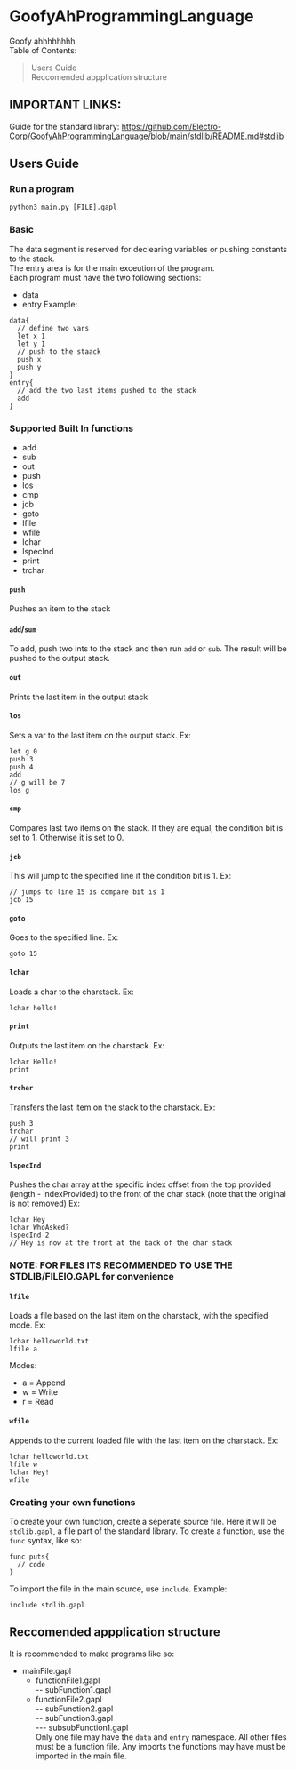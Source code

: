 # GoofyAhProgrammingLanguage
Goofy ahhhhhhhh <br>
Table of Contents:
> Users Guide <br>
> Reccomended appplication structure  
## IMPORTANT LINKS:
Guide for the standard library: https://github.com/Electro-Corp/GoofyAhProgrammingLanguage/blob/main/stdlib/README.md#stdlib
## Users Guide
### Run a program
`python3 main.py [FILE].gapl` 
### Basic
The data segment is reserved for declearing variables or pushing constants to the stack. <br>
The entry area is for the main exceution of the program. <br>
Each program must have the two following sections: 
* data
* entry 
Example: <br>
```
data{
  // define two vars
  let x 1
  let y 1
  // push to the staack
  push x
  push y
}
entry{
  // add the two last items pushed to the stack
  add
}
```
### Supported Built In functions
* add
* sub
* out
* push 
* los
* cmp
* jcb
* goto 
* lfile
* wfile
* lchar
* lspecInd
* print
* trchar
#### `push`
Pushes an item to the stack
#### `add`/`sum`
To add, push two ints to the stack and then run `add` or `sub`. The result will be pushed to the output stack.
#### `out`
Prints the last item in the output stack
#### `los`
Sets a var to the last item on the output stack. Ex:
```
let g 0
push 3
push 4
add
// g will be 7
los g
```
#### `cmp`
Compares last two items on the stack. If they are equal, the condition bit is set to 1. Otherwise it is set to 0.
#### `jcb`
This will jump to the specified line if the condition bit is 1. Ex:
```
// jumps to line 15 is compare bit is 1
jcb 15
```
#### `goto`
Goes to the specified line. Ex:
```
goto 15
```
#### `lchar`
Loads a char to the charstack. Ex:
```
lchar hello!
```
#### `print`
Outputs the last item on the charstack. Ex:
```
lchar Hello!
print
```
#### `trchar`
Transfers the last item on the stack to the charstack. Ex:
```
push 3
trchar
// will print 3
print
```
#### `lspecInd`
Pushes the char array at the specific index offset from the top provided (length - indexProvided) to the front of the char stack (note that the original is not removed) Ex:
```
lchar Hey
lchar WhoAsked?
lspecInd 2 
// Hey is now at the front at the back of the char stack
```
### NOTE: FOR FILES ITS RECOMMENDED TO USE THE STDLIB/FILEIO.GAPL for convenience
#### `lfile`
Loads a file based on the last item on the charstack, with the specified mode. Ex:
```
lchar helloworld.txt
lfile a
```
Modes:
* a = Append
* w = Write
* r = Read
#### `wfile`
Appends to the current loaded file with the last item on the charstack. Ex:
```
lchar helloworld.txt
lfile w
lchar Hey!
wfile
```

### Creating your own functions
To create your own function, create a seperate source file. Here it will be `stdlib.gapl`, a file part of the standard library.
To create a function, use the `func` syntax, like so: <br>
```
func puts{
  // code
}
```
To import the file in the main source, use `include`. Example:
```
include stdlib.gapl
```
## Reccomended appplication structure 
It is recommended to make programs like so: <br>
* mainFile.gapl <br>
   - functionFile1.gapl <br>
      -- subFunction1.gapl <br>
   - functionFile2.gapl <br>
      -- subFunction2.gapl <br>
      -- subFunction3.gapl <br>
          --- subsubFunction1.gapl <br>
Only one file may have the `data` and `entry` namespace. All other files must be a function file. Any imports the functions may have must be imported in the main file.
